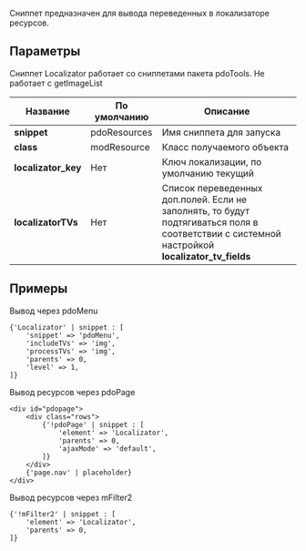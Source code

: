 Сниппет предназначен для вывода переведенных в локализаторе ресурсов.

## Параметры

Сниппет Localizator работает со сниппетами пакета pdoTools. Не работает с getImageList

Название					| По умолчанию									| Описание
----------------------------|-----------------------------------------------|------------------------------------------------------------------------------------------
**snippet**				| pdoResources								| Имя сниппета для запуска
**class**				| modResource								| Класс получаемого объекта
**localizator_key**				| Нет								| Ключ локализации, по умолчанию текущий
**localizatorTVs**				| Нет								| Список переведенных доп.полей. Если не заполнять, то будут подтягиваться поля в соответствии с системной настройкой **localizator_tv_fields**

##  Примеры

Вывод через pdoMenu
```
{'Localizator' | snippet : [
    'snippet' => 'pdoMenu',
    'includeTVs' => 'img',
    'processTVs' => 'img',
    'parents' => 0,
    'level' => 1,
]}
```

Вывод ресурсов через pdoPage
```
<div id="pdopage">
    <div class="rows">
    	{'!pdoPage' | snippet : [
    		'element' => 'Localizator',
    		'parents' => 0,
    		'ajaxMode' => 'default',
    	]}
    </div>
    {'page.nav' | placeholder}
</div>
```

Вывод ресурсов через mFilter2
```
{'!mFilter2' | snippet : [
    'element' => 'Localizator',
    'parents' => 0,
]}
```
